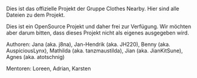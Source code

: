  Dies ist das offizielle Projekt der Gruppe Clothes Nearby. Hier sind alle Dateien zu dem Projekt.

 Dies ist ein OpenSource Projekt und daher frei zur Verfügung.
 Wir möchten aber darum bitten, dass dieses Projekt nicht als eigenes ausgegeben wird.

 Authoren:  Jana (aka. j8na),
            Jan-Hendrik (aka. JH220),
            Benny (aka. AuspiciousLynx),
            Mathilda (aka. tanzmaustilda),
            Jian (aka. JianKitSune),
            Agnes (aka. atotschnig)

 Mentoren:  Loreen,
            Adrian,
            Karsten
